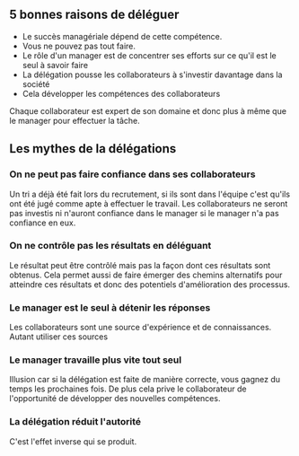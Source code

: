 
## 5 bonnes raisons de déléguer
- Le succès managériale dépend de cette compétence.
- Vous ne pouvez pas tout faire.
- Le rôle d'un manager est de concentrer ses efforts sur ce qu'il est le seul à savoir faire
- La délégation pousse les collaborateurs à s'investir davantage dans la société
- Cela développer les compétences des collaborateurs

Chaque collaborateur est expert de son domaine et donc plus à même que le manager pour effectuer la tâche.
## Les mythes de la délégations
### On ne peut pas faire confiance dans ses collaborateurs
Un tri a déjà été fait lors du recrutement, si ils sont dans l'équipe c'est qu'ils ont été jugé comme apte à effectuer le travail.
Les collaborateurs ne seront pas investis ni n'auront confiance dans le manager si le manager n'a pas confiance en eux.

### On ne contrôle pas les résultats en déléguant 
Le résultat peut être contrôlé mais pas la façon dont ces résultats sont obtenus. Cela permet aussi de faire émerger des chemins alternatifs pour atteindre ces résultats et donc des potentiels d'amélioration des processus.

### Le manager est le seul à détenir les réponses
Les collaborateurs sont une source d'expérience et de connaissances. Autant utiliser ces sources

### Le manager travaille plus vite tout seul
Illusion car si la délégation est faite de manière correcte, vous gagnez du temps les prochaines fois. De plus cela prive le collaborateur de l'opportunité de développer des nouvelles compétences.

### La délégation réduit l'autorité
C'est l'effet inverse qui se produit.